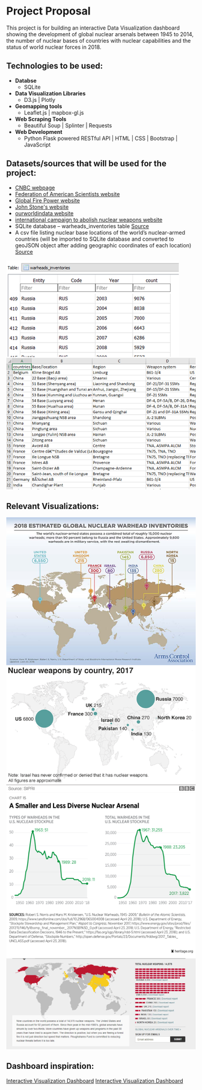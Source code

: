 # Project Proposal
This project is for building an interactive Data Visualization dashboard showing the development of global nuclear arsenals between 1945 to 2014, the number of nuclear bases of countries with nuclear capabilities and the status of world nuclear forces in 2018.

## Technologies to be used:
* **Databse**
  * SQLite
* **Data Visualization Libraries**
  * D3.js | Plotly
* **Geomapping tools**
  * Leaflet.js | mapbox-gl.js
* **Web Scraping Tools**
  * Beautiful Soup | Splinter | Requests
* **Web Development**
  * Python Flask powered RESTful API | HTML | CSS | Bootstrap | JavaScript


## Datasets/sources that will be used for the project:
* [CNBC webpage](https://www.cnbc.com/2018/07/23/us-and-russia-control-most-of-the-worlds-nuclear-weapons.html)
* [Federation of American Scientists website](https://fas.org/issues/nuclear-weapons/status-world-nuclear-forces/)
* [Global Fire Power website](https://www.globalfirepower.com/countries-listing-nato-members.asp)
* [John Stone's website](http://www.johnstonsarchive.net/nuclear/tests/wrjp205a.html)
* [ourworldindata website](https://ourworldindata.org/nuclear-weapons)
* [international campaign to abolish nuclear weapons website](http://www.icanw.org/the-facts/nuclear-arsenals/)
* SQLite database – warheads_inventories table [Source](https://www.tandfonline.com)
* A csv file listing nuclear base locations of the world’s nuclear-armed countries (will be imported to SQLite database and converted to geoJSON object after adding geographic coordinates of each location) [Source](https://www.tandfonline.com/doi/full/10.1080/00963402.2017.1363995)

![Alt text](images/metadata_stockpile.PNG?raw=true "Optional Title")
![Alt text](images/metadata_nuclear_base.PNG?raw=true "Optional Title")

## Relevant Visualizations:
![Alt text](images/WarheadsGraphic_Current.jpg?raw=true "Optional Title") 
<br>
![Alt text](images/nuclear_weapons_by_country.png?raw=true "Optional Title")
<br>
![Alt text](images/visualizationExample.png?raw=true "Optional Title")
<br>
![Alt text](images/dashboard-example.PNG?raw=true "Optional Title")

## Dashboard inspiration:
[Interactive Visualization Dashboard](https://thebulletin.org/nuclear-notebook-multimedia/)
[Interactive Visualization Dashboard](https://www.ploughshares.org/world-nuclear-stockpile-report)
